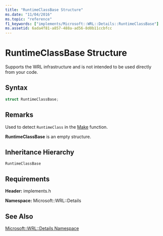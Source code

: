 ```yaml
---
title: "RuntimeClassBase Structure"
ms.date: "11/04/2016"
ms.topic: "reference"
f1_keywords: ["implements/Microsoft::WRL::Details::RuntimeClassBase"]
ms.assetid: 6ada4f81-a857-488a-ad56-8d0b11ccbfcc
---
```

# RuntimeClassBase Structure

Supports the WRL infrastructure and is not intended to be used directly from your code.

## Syntax

```cpp
struct RuntimeClassBase;
```

## Remarks

Used to detect `RuntimeClass` in the [Make](make-function.md) function.

**RuntimeClassBase** is an empty structure.

## Inheritance Hierarchy

`RuntimeClassBase`

## Requirements

**Header:** implements.h

**Namespace:** Microsoft::WRL::Details

## See Also

[Microsoft::WRL::Details Namespace](microsoft-wrl-details-namespace.md)